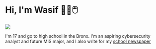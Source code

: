 # Hi, I'm Wasif 🧑‍💻🖱️

<img src="https://preview.redd.it/post-your-silly-cat-selfies-v0-9frjxiht4ehe1.jpeg?width=640&crop=smart&auto=webp&s=96122dbb4232381aef47454fa920d5741685cc8e">

I'm 17 and go to high school in the Bronx. I'm an aspiring cybersecurity analyst and future MIS major, and I also write for my [school newspaper](https://thesciencesurvey.com/staff_name/wasif-habib/)
